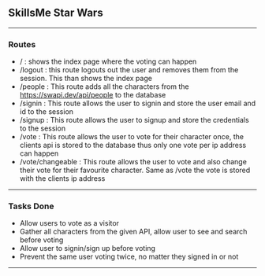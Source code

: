 ## SkillsMe Star Wars
---
### Routes
* / : shows the index page where the voting can happen
* /logout : this route logouts out the user and removes them from the session. This than shows the index page
* /people :  This route adds all the characters from the https://swapi.dev/api/people to the database
* /signin : This route allows the user to signin and store the user email and id to the session
* /signup : This route allows the user to signup and store the credentials to the session
* /vote : This route allows the user to vote for their character once, the clients api is stored to the database thus only one vote per ip address can happen
* /vote/changeable : This route allows the user to vote and also change their vote for their favourite character. Same as /vote the vote is stored with the clients ip address
---
### Tasks Done
* Allow users to vote as a visitor
* Gather all characters from the given API, allow user to see and search before voting
* Allow user to signin/sign up before voting
* Prevent the same user voting twice, no matter they signed in or not
---